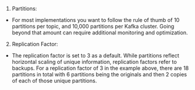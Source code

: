 1. Partitions: 
- For most implementations you want to follow the rule of thumb of 10 partitions per topic, and 10,000 partitions per Kafka cluster. 
Going beyond that amount can require additional monitoring and optimization.


2. Replication Factor:
- The replication factor is set to 3 as a default. While partitions reflect horizontal scaling of unique information, replication factors refer to backups. 
For a replication factor of 3 in the example above, there are 18 partitions in total with 6 partitions being the originals and then 2 copies of each of 
those unique partitions.


